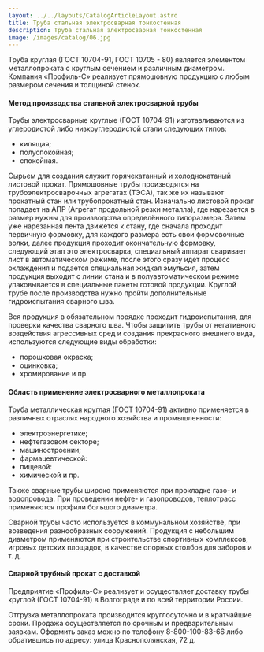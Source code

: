 ```yaml
---
layout: ../../layouts/CatalogArticleLayout.astro
title: Труба стальная электросварная тонкостенная
description: Труба стальная электросварная тонкостенная
image: /images/catalog/06.jpg
---
```


Труба круглая (ГОСТ 10704-91, ГОСТ 10705 - 80) является элементом металлопроката с круглым сечением и различным диаметром. Компания «Профиль-С» реализует прямошовную продукцию с любым размером сечения и толщиной стенок.

#### Метод производства стальной электросварной трубы

Трубы электросварные круглые (ГОСТ 10704-91) изготавливаются из углеродистой либо низкоуглеродистой стали следующих типов:

- кипящая;
- полуспокойная;
- спокойная.

Сырьем для создания служит горячекатанный и холоднокатаный листовой прокат. Прямошовные трубы производятся на трубоэлектросварочных агрегатах (ТЭСА), так же их называют прокатный стан или трубопрокатный стан. Изначально листовой прокат попадает на АПР (Агрегат продольной резки металла), где нарезается в размер нужны для производства определённого типоразмера. Затем уже нарезанная лента движется к стану, где сначала проходит первичную формовку, для каждого размера есть свои формовочные волки, далее продукция проходит окончательную формовку, следующий этап это электросварка, специальный аппарат сваривает лист в автоматическом режиме, после этого сразу идет процесс охлаждения и подается специальная жидкая эмульсия, затем продукция выходит с линии стана и в полуавтоматическом режиме упаковывается в специальные пакеты готовой продукции. Круглой трубе после производства нужно пройти дополнительные гидроиспытания сварного шва.

Вся продукция в обязательном порядке проходит гидроиспытания, для проверки качества сварного шва.
Чтобы защитить трубы от негативного воздействия агрессивных сред и создания прекрасного внешнего вида, используются следующие виды обработки:

- порошковая окраска;
- оцинковка;
- хромирование и пр.

#### Область применение электросварного металлопроката

Труба металлическая круглая (ГОСТ 10704-91) активно применяется в различных отраслях народного хозяйства и промышленности:

- электроэнергетике;
- нефтегазовом секторе;
- машиностроении;
- фармацевтической:
- пищевой:
- химической и пр.

Также сварные трубы широко применяются при прокладке газо- и водопровода. При проведении нефте- и газопроводов, теплотрасс применяются профили большого диаметра.

Сварной трубы часто используется в коммунальном хозяйстве, при возведения разнообразных сооружений. Продукция с небольшим диаметром применяются при строительстве спортивных комплексов, игровых детских площадок, в качестве опорных столбов для заборов и т. д.

#### Сварной трубный прокат с доставкой

Предприятие «Профиль-С» реализует и осуществляет доставку трубы круглой (ГОСТ 10704-91) в Волгограде и по всей территории России.

Отгрузка металлопроката производится круглосуточно и в кратчайшие сроки. Продажа осуществляется по срочным и предварительным заявкам. Оформить заказ можно по телефону 8-800-100-83-66 либо обратившись по адресу: улица Краснополянская, 72 д.
